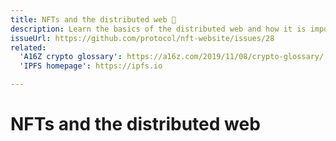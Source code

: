 ```yaml
---
title: NFTs and the distributed web 🚧
description: Learn the basics of the distributed web and how it is important to NFT best practices in this developer-focused guide.
issueUrl: https://github.com/protocol/nft-website/issues/28
related:
  'A16Z crypto glossary': https://a16z.com/2019/11/08/crypto-glossary/
  'IPFS homepage': https://ipfs.io

---
```

 # NFTs and the distributed web

<ContentStatus />
